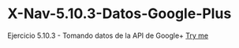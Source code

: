# X-Nav-5.10.3-Datos-Google-Plus
Ejercicio 5.10.3 - Tomando datos de la API de Google+
[Try me](https://scantero.github.io/X-Nav-5.10.3-Datos-Google-Plus/googleplus-activities.html)

